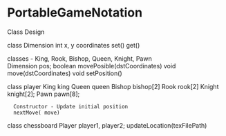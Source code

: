 # PortableGameNotation
Class Design

class Dimension
	int x, y coordinates
	set()
	get()
	


classes - King, Rook, Bishop, Queen, Knight, Pawn	
	  Dimension pos;
 	  boolean movePosible(dstCoordinates)
	  void move(dstCoordinates)	
	  void setPosition() 		
	
 
class player
      King king
      Queen queen
      Bishop bishop[2]
      Rook rook[2]
      Knight knight[2];
      Pawn pawn[8];
      
      Constructor - Update initial position
      nextMove( move)
      		
   
       	 
		

class chessboard
	Player player1, player2;
	updateLocation(texFilePath)
	
